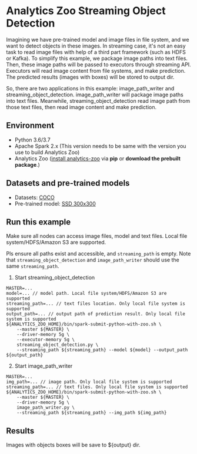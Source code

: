 # Analytics Zoo Streaming Object Detection
Imagining we have pre-trained model and image files in file system, and we want to detect objects in these images. In streaming case, it's not an easy task to read image files with help of a third part framework (such as HDFS or Kafka). To simplify this example, we package image paths into text files. Then, these image paths will be passed to executors through streaming API. Executors will read image content from file systems, and make prediction. The predicted results (images with boxes) will be stored to output dir.

So, there are two applications in this example: image_path_writer and streaming_object_detection. image_path_writer will package image paths into text files. Meanwhile, streaming_object_detection read image path from those text files, then read image content and make prediction.

## Environment
* Python 3.6/3.7
* Apache Spark 2.x (This version needs to be same with the version you use to build Analytics Zoo)
* Analytics Zoo ([install analytics-zoo]((https://analytics-zoo.github.io/master/#PythonUserGuide/install/) ) via __pip__ or __download the prebuilt package__.)

## Datasets and pre-trained models
* Datasets: [COCO](http://cocodataset.org/#home)
* Pre-trained model: [SSD 300x300](https://sourceforge.net/projects/analytics-zoo/files/analytics-zoo-models/object-detection/analytics-zoo_ssd-vgg16-300x300_COCO_0.1.0.model)

## Run this example
Make sure all nodes can access image files, model and text files. Local file system/HDFS/Amazon S3 are supported.

Pls ensure all paths exist and accessible, and `streaming_path` is empty. Note that `streaming_object_detection` and `image_path_writer` should use the same `streaming_path`.

1. Start streaming_object_detection
```
MASTER=...
model=... // model path. Local file system/HDFS/Amazon S3 are supported
streaming_path=... // text files location. Only local file system is supported
output_path=... // output path of prediction result. Only local file system is supported
${ANALYTICS_ZOO_HOME}/bin/spark-submit-python-with-zoo.sh \
    --master ${MASTER} \
    --driver-memory 5g \
    --executor-memory 5g \
    streaming_object_detection.py \
    --streaming_path ${streaming_path} --model ${model} --output_path ${output_path}
```

2. Start image_path_writer
```
MASTER=...
img_path=... // image path. Only local file system is supported
streaming_path=... // text files. Only local file system is supported
${ANALYTICS_ZOO_HOME}/bin/spark-submit-python-with-zoo.sh \
    --master ${MASTER} \
    --driver-memory 5g \
    image_path_writer.py \
    --streaming_path ${streaming_path} --img_path ${img_path}
```

## Results
Images with objects boxes will be save to ${output} dir.
